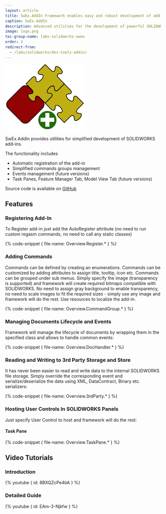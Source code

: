 ```yaml
---
layout: article
title: SwEx.AddIn Framework enables easy and robust development of add-ins with SOLIDWORKS API
caption: SwEx.AddIn
description: Advanced utilities for the development of powerful SOLIDWORKS add-ins using SOLIDWORKS API in .NET (C# and VB.NET). Framework simplifies the creation and maintaining of commands and UI elements.
image: logo.png
toc-group-name: labs-solidworks-swex
order: 2
redirect-from:
  - /labs/solidworks/dev-tools-addin/
---
```

![SwEx.AddIn framework for SOLIDWORKS](logo.png)

SwEx.AddIn provides utilities for simplified development of SOLIDWORKS add-ins.

The functionality includes

* Automatic registration of the add-in
* Simplified commands groups management
* Events management (future versions)
* Task Panes, Feature Manager Tab, Model View Tab (future versions)

Source code is available on [GitHub](https://github.com/codestackdev/swex-addin)

## Features

### Registering Add-In

To Register add-in just add the AutoRegister attribute (no need to run custom regasm commands, no need to call any static classes)

{% code-snippet { file-name: Overview.Register.* } %}

### Adding Commands

Commands can be defined by creating an enumerations. Commands can be customized by adding attributes to assign title, tooltip, icon etc. Commands can be grouped under sub menus. Simply specify the image (transparency is supported) and framework will create required bitmaps compatible with SOLIDWORKS. No need to assign gray background to enable transparency, no need to scale images to fit the required sizes - simply use any image and framework will do the rest. Use resources to localize the add-in.

{% code-snippet { file-name: Overview.CommandGroup.* } %}

### Managing Documents Lifecycle and Events

Framework will manage the lifecycle of documents by wrapping them in the specified class and allows to handle common events:

{% code-snippet { file-name: Overview.DocHandler.* } %}

### Reading and Writing to 3rd Party Storage and Store

It has never been easier to read and write data to the internal SOLIDWORKS file storage. Simply override the corresponding event and serialize/deserialize the data using XML, DataContract, Binary etc. serializers:

{% code-snippet { file-name: Overview.3rdParty.* } %}

### Hosting User Controls In SOLIDWORKS Panels

Just specify User Control to host and framework will do the rest:

#### Task Pane

{% code-snippet { file-name: Overview.TaskPane.* } %}

## Video Tutorials

### Introduction

{% youtube { id: 8BXQZcPe4bA } %}

### Detailed Guide

{% youtube { id: EAm-3-Njkfw } %}